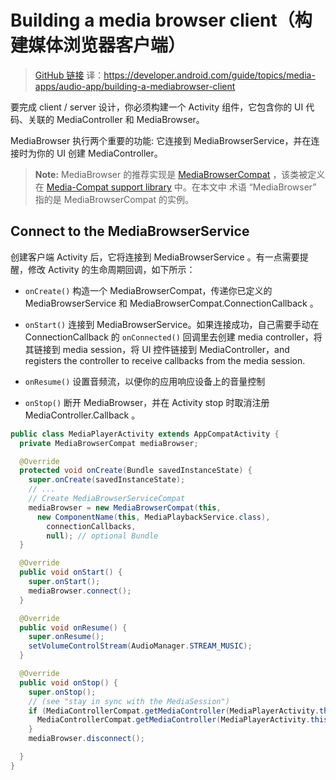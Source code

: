 # Building a media browser client（构建媒体浏览器客户端）

> [GitHub 链接](https://github.com/Yjnull/android-interview-planing/blob/master/questions/Audio%26Video/Media_App_Architecture/Building_an_audio_app/Building_a_media_browser_client.md)
> 译：https://developer.android.com/guide/topics/media-apps/audio-app/building-a-mediabrowser-client

要完成 client / server 设计，你必须构建一个 Activity 组件，它包含你的 UI 代码、关联的 MediaController 和 MediaBrowser。

MediaBrowser 执行两个重要的功能: 它连接到 MediaBrowserService，并在连接时为你的 UI 创建 MediaController。

> **Note:** MediaBrowser 的推荐实现是 [MediaBrowserCompat](http://) ，该类被定义在 [Media-Compat support library](http://) 中。在本文中 术语 “MediaBrowser” 指的是 MediaBrowserCompat 的实例。

## Connect to the MediaBrowserService

创建客户端 Activity 后，它将连接到 MediaBrowserService 。有一点需要提醒，修改 Activity 的生命周期回调，如下所示：

- `onCreate()` 构造一个 MediaBrowserCompat，传递你已定义的 MediaBrowserService 和 MediaBrowserCompat.ConnectionCallback 。

- `onStart()` 连接到 MediaBrowserService。如果连接成功，自己需要手动在 ConnectionCallback 的 `onConnected()` 回调里去创建 media controller，将其链接到 media session，将 UI 控件链接到 MediaController，and registers the controller to receive callbacks from the media session.

- `onResume()` 设置音频流，以便你的应用响应设备上的音量控制

- `onStop()` 断开 MediaBrowser，并在 Activity stop 时取消注册 MediaController.Callback 。

```java
public class MediaPlayerActivity extends AppCompatActivity {
  private MediaBrowserCompat mediaBrowser;

  @Override
  protected void onCreate(Bundle savedInstanceState) {
    super.onCreate(savedInstanceState);
    // ...
    // Create MediaBrowserServiceCompat
    mediaBrowser = new MediaBrowserCompat(this,
      new ComponentName(this, MediaPlaybackService.class),
        connectionCallbacks,
        null); // optional Bundle
  }

  @Override
  public void onStart() {
    super.onStart();
    mediaBrowser.connect();
  }

  @Override
  public void onResume() {
    super.onResume();
    setVolumeControlStream(AudioManager.STREAM_MUSIC);
  }

  @Override
  public void onStop() {
    super.onStop();
    // (see "stay in sync with the MediaSession")
    if (MediaControllerCompat.getMediaController(MediaPlayerActivity.this) != null) {
      MediaControllerCompat.getMediaController(MediaPlayerActivity.this).unregisterCallback(controllerCallback);
    }
    mediaBrowser.disconnect();

  }
}
```

















